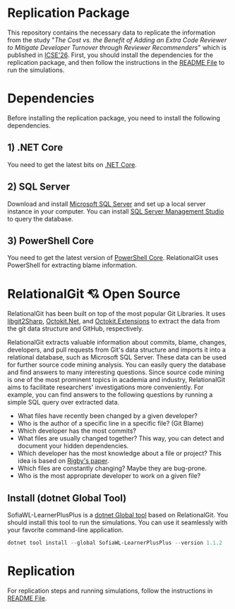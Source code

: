 # Replication Package
This repository contains the necessary data to replicate the information from the study "_The Cost vs. the Benefit of Adding an Extra Code Reviewer to Mitigate Developer Turnover through Reviewer Recommenders_" which is published in [ICSE'26](https://conf.researchr.org/details/icse-2026/icse-2026-research-track/28/The-Cost-vs-the-Benefit-of-Adding-an-Extra-Code-Reviewer-to-Mitigate-Developer-Turnov). First, you should install the dependencies for the replication package, and then follow the instructions in the [README File](ReplicationPackage/README.md) to run the simulations.

# Dependencies

Before installing the replication package, you need to install the following dependencies.

## 1) .NET Core

You need to get the latest bits on [.NET Core](https://www.microsoft.com/net/download).

## 2) SQL Server
Download and install [Microsoft SQL Server](https://www.microsoft.com/en-us/sql-server/sql-server-downloads) and set up a local server instance in your computer. You can install [SQL Server Management Studio](https://docs.microsoft.com/en-us/sql/ssms/download-sql-server-management-studio-ssms) to query the database.

## 3) PowerShell Core

You need to get the latest version of [PowerShell Core](https://github.com/PowerShell/PowerShell/releases). RelationalGit uses PowerShell for extracting blame information.

# RelationalGit :cupid: Open Source
RelationalGit has been built on top of the most popular Git Libraries. It uses [libgit2Sharp](https://github.com/libgit2/libgit2sharp), [Octokit.Net](https://github.com/octokit/octokit.net), and [Octokit.Extensions](https://github.com/mirsaeedi/octokit.net.extensions) to extract the data from the git data structure and GitHub, respectively.

RelationalGit extracts valuable information about commits, blame, changes, developers, and pull requests from Git's data structure and imports it into a relational database, such as Microsoft SQL Server. These data can be used for further source code mining analysis. You can easily query the database and find answers to many interesting questions. Since source code mining is one of the most prominent topics in academia and industry, RelationalGit aims to facilitate researchers' investigations more conveniently.
For example, you can find answers to the following questions by running a simple SQL query over extracted data.

* What files have recently been changed by a given developer?
* Who is the author of a specific line in a specific file? (Git Blame)
* Which developer has the most commits?
* What files are usually changed together? This way, you can detect and document your hidden dependencies.
* Which developer has the most knowledge about a file or project? This idea is based on [Rigby's paper](http://ieeexplore.ieee.org/document/7886975/).
* Which files are constantly changing? Maybe they are bug-prone.
* Who is the most appropriate developer to work on a given file?

## Install (dotnet Global Tool)

SofiaWL-LearnerPlusPlus is a [dotnet Global tool](https://www.nuget.org/packages/SofiaWL-LearnerPlusPlus) based on RelationalGit. You should install this tool to run the simulations. You can use it seamlessly with your favorite command-line application. 

```PowerShell
dotnet tool install --global SofiaWL-LearnerPlusPlus --version 1.1.2
```

# Replication
For replication steps and running simulations, follow the instructions in [README File](ReplicationPackage/README.md).
